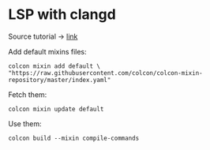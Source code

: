 # LSP with clangd

Source tutorial -> [link](https://chenbrian.ca/posts/ros2_lsp_setup/)

Add default mixins files:

```shell
colcon mixin add default \
"https://raw.githubusercontent.com/colcon/colcon-mixin-
repository/master/index.yaml"
```

Fetch them:

```shell
colcon mixin update default
```

Use them:

```shell
colcon build --mixin compile-commands
```